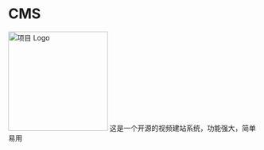 # CMS

<img src="[链接到图片的URL](https://raw.githubusercontent.com/TaohuadaoTech/CMS/main/logo.png)https://raw.githubusercontent.com/TaohuadaoTech/CMS/main/logo.png" alt="项目 Logo" width="200" height="200">
这是一个开源的视频建站系统，功能强大，简单易用
